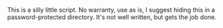 This is a silly little script. No warranty, use as is, I suggest hiding this in a password-protected directory. It's not well written, but gets the job done.

